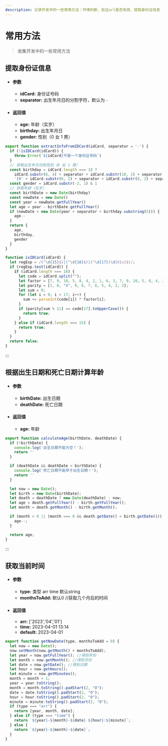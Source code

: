 ```yaml
---
description: 记录开发中的一些常用方法：环境判断、验证url是否有效、提取身份证信息
---
```


# 常用方法

> 收集开发中的一些常用方法

## 提取身份证信息

- #### 参数

  - **idCard:** 身份证号码
  - **separator:** 出生年月日的分割字符，默认为 `-`

- #### 返回值

  - **age:** 年龄（实岁）
  - **birthday:** 出生年月日
  - **gender:** 性别（0 女 1 男）

```js
export function extractInfoFromIDCard(idCard, separator = '-') {
  if (!isIDCard(idCard)) {
    throw Error(`${idCard}不是一个身份证号码`)
  }
  // 获取出生年月日和性别（0 女 1 男）
  const birthday = idCard.length === 18 ?
    idCard.substr(6, 4) + separator + idCard.substr(10, 2) + separator + idCard.substr(12, 2) :
    '19' + idCard.substr(6, 2) + separator + idCard.substr(8, 2) + separator + idCard.substr(10, 2)
  const gender = idCard.substr(-2, 1) & 1
  // 获取年龄（实岁）
  const birthDate = new Date(birthday)
  const newDate = new Date()
  const year = newDate.getFullYear()
  let age = year - birthDate.getFullYear()
  if (newDate < new Date(year + separator + birthday.substring(5))) {
    age--
  }
  return {
    age,
    birthday,
    gender
  }
}

function isIDCard(idCard) {
  let regExp = /(^\d{15}$)|(^\d{18}$)|(^\d{17}(\d|X|x)$)/;
  if (regExp.test(idCard)) {
    if (idCard.length === 18) {
      let code = idCard.split("");
      let factor = [7, 9, 10, 5, 8, 4, 2, 1, 6, 3, 7, 9, 10, 5, 8, 4, 2];
      let parity = [1, 0, "X", 9, 8, 7, 6, 5, 4, 3, 2];
      let sum = 0;
      for (let i = 0; i < 17; i++) {
        sum += parseInt(code[i]) * factor[i];
      }
      if (parity[sum % 11] == code[17].toUpperCase()) {
        return true;
      }
    } else if (idCard.length === 15) {
      return true;
    }
  }
  return false;
}
```

:::

## 根据出生日期和死亡日期计算年龄

- #### 参数

  - **birthDate:** 出生日期
  - **deathDate:** 死亡日期

- #### 返回值

  - **age:** 年龄

```js
export function calculateAge(birthDate, deathDate) {
  if (!birthDate) {
    console.log('出生日期不能为空！');
    return ''
  }

  if (deathDate && deathDate < birthDate) {
    console.log('死亡日期不能早于出生日期！');
    return ''
  }

  let now = new Date();
  let birth = new Date(birthDate);
  let death = deathDate ? new Date(deathDate) : now;
  let age = death.getFullYear() - birth.getFullYear();
  let month = death.getMonth() - birth.getMonth();

  if (month < 0 || (month === 0 && death.getDate() < birth.getDate())) {
    age--;
  }

  return age;
}
```

:::

## 获取当前时间

- #### 参数

  - **type:** 类型 arr time 默认string
  - **monthsToAdd:** 默认0 //获取几个月后的时间

- #### 返回值

  - **arr:** ['2023','04','01']
  - **time:** 2023-04-01 13:14
  - **default:** 2023-04-01

```js
export function getNowDate(type, monthsToAdd = 0) {
  let now = new Date();
  now.setMonth(now.getMonth() + monthsToAdd);
  let year = now.getFullYear(); //得到年份
  let month = now.getMonth(); //得到月份
  let date = now.getDate(); //得到日期
  let hour = now.getHours();
  let minute = now.getMinutes();
  month = month + 1;
  year = year.toString();
  month = month.toString().padStart(2, "0");
  date = date.toString().padStart(2, "0");
  hour = hour.toString().padStart(2, "0");
  minute = minute.toString().padStart(2, "0");
  if (type === "arr") {
    return [year, month, date];
  } else if (type === "time") {
    return `${year}-${month}-${date} ${hour}:${minute}`;
  } else {
    return `${year}-${month}-${date}`;
  }
}


